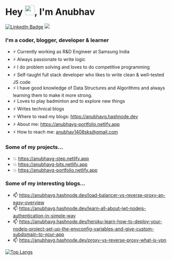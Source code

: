 # Hey <img src="https://raw.githubusercontent.com/MartinHeinz/MartinHeinz/master/wave.gif" height="30px" width="30px">, I'm Anubhav

<a href="https://www.linkedin.com/in/anubhav-goyal-108a85194/"><img src="https://img.shields.io/badge/LinkedIn-blue?style=for-the-badge&logo=linkedin&logoColor=white" alt="LinkedIn Badge"/></a>   ![](https://komarev.com/ghpvc/?username=anubhav14g&color=blueviolet)


### I'm a coder, blogger, developer & learner
-  ⚡ Currently working as R&D Engineer at Samsung India
-  ⚡ Always passionate to write logic 
-  ⚡ I do problem solving and loves to do competitive programming 
-  ⚡ Self-taught full stack developer who likes to write clean & well-tested JS code
-  ⚡ I have good knowledge of Data Structures and Algorithms and always learning them to make it more strong.
-  ⚡ Loves to play badminton and to explore new things
-  ⚡ Writes technical blogs
-  ⚡ Where to read my blogs: https://anubhavg.hashnode.dev
-  ⚡ About me: https://anubhavg-portfolio.netlify.app
-  ⚡ How to reach me: anubhav1408sks@gmail.com

### Some of my projects...
-  💥 https://anubhavg-step.netlify.app
-  💥 https://anubhavg-bits.netlify.app
-  💥 https://anubhavg-portfolio.netlify.app

### Some of my interesting blogs...
-  📫 https://anubhavg.hashnode.dev/load-balancer-vs-reverse-proxy-an-easy-overview
-  📫 https://anubhavg.hashnode.dev/learn-all-about-jwt-nodejs-authentication-in-simple-way
-  📫 https://anubhavg.hashnode.dev/heroku-learn-how-to-deploy-your-nodejs-project-set-up-the-envconfig-variables-and-give-custom-subdomain-to-your-app
-  📫 https://anubhavg.hashnode.dev/proxy-vs-reverse-proxy-what-is-vpn

[![Top Langs](https://github-readme-stats.vercel.app/api/top-langs/?username=anubhav14g&layout=compact)](https://github.com/anuraghazra/github-readme-stats)
